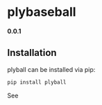 # plybaseball

**0.0.1**

## Installation

plyball can be installed via pip:

```python
pip install plyball
```

See 
